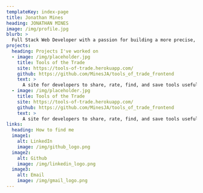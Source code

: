 ```yaml
---
templateKey: index-page
title: Jonathan Mines
heading: JONATHAN MINES
image: /img/profile.jpg
blurb: >
  Full Stack Web Developer with a passion for building a more precise, efficient, and connected world. With a background in the Food Industry specializing in Distribution, Marketing and Sales, I discovered coding while constantly searching for tech-based solutions to business problems. With experience in Ruby on Rails, Javascript, React.js and Redux I hope to bring this problem solving approach to companies trying to build a better world.
projects:
  heading: Projects I've worked on
  - image: /img/placeholder.jpg
    title: Tools of the Trade
    site: https://tools-of-trade.herokuapp.com/
    github: https://github.com/MinesJA/tools_of_trade_frontend
    text: >
      A site for developers to share, rate, find, and save tools useful for development. Share anything from wireframe tools to frameworks to basic gems and packages.
  - image: /img/placeholder.jpg
    title: Tools of the Trade
    site: https://tools-of-trade.herokuapp.com/
    github: https://github.com/MinesJA/tools_of_trade_frontend
    text: >
      A site for developers to share, rate, find, and save tools useful for development. Share anything from wireframe tools to frameworks to basic gems and packages.
links:
  heading: How to find me
  image1:
    alt: LinkedIn
    image: /img/github_logo.png
  image2:
    alt: Github
    image: /img/linkedin_logo.png
  image3:
    alt: Email
    image: /img/gmail_logo.png
---
```

